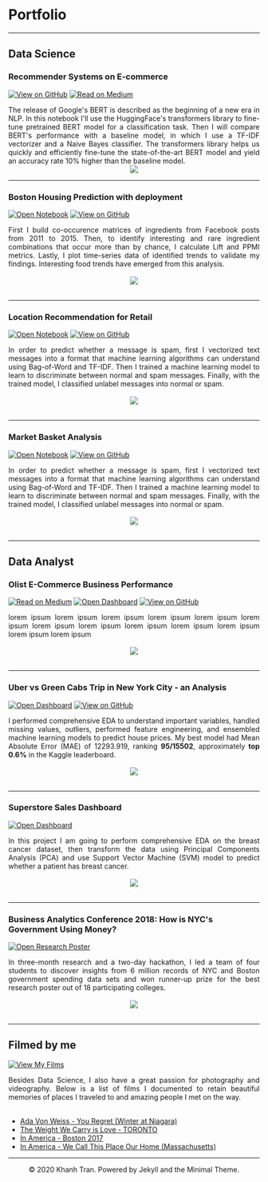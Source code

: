# Portfolio
---
## Data Science

### Recommender Systems on E-commerce

[![View on GitHub](https://img.shields.io/badge/GitHub-View_on_GitHub-blue?logo=GitHub)](https://github.com/luthfi)
[![Read on Medium](https://img.shields.io/badge/GitHub-Read_on_Medium-white?logo=medium)](https://luthfirdty.medium.com/olist-e-commerce-business-performance-5ce0b3dc66fb)


<div style="text-align: justify">The release of Google's BERT is described as the beginning of a new era in NLP. In this notebook I'll use the HuggingFace's transformers library to fine-tune pretrained BERT model for a classification task. Then I will compare BERT's performance with a baseline model, in which I use a TF-IDF vectorizer and a Naive Bayes classifier. The transformers library helps us quickly and efficiently fine-tune the state-of-the-art BERT model and yield an accuracy rate 10% higher than the baseline model.</div>

<center><img src="images/Recsys.png"/></center>

---
### Boston Housing Prediction with deployment

[![Open Notebook](https://img.shields.io/badge/Heroku-Open_Web_App-purple?logo=heroku)](projects/detect-food-trends-facebook.html)
[![View on GitHub](https://img.shields.io/badge/GitHub-View_on_GitHub-blue?logo=GitHub)](https://github.com/luthfiraditya/Boston-Housing-Prediction-with-deployment)

<div style="text-align: justify">First I build co-occurence matrices of ingredients from Facebook posts from 2011 to 2015. Then, to identify interesting and rare ingredient combinations that occur more than by chance, I calculate Lift and PPMI metrics. Lastly, I plot time-series data of identified trends to validate my findings. Interesting food trends have emerged from this analysis.</div>
<br>
<center><img src="images/BostonHouse.png"></center>
<br>

---
### Location Recommendation for Retail

[![Open Notebook](https://img.shields.io/badge/Jupyter-Open_Notebook-blue?logo=Jupyter)](projects/detect-spam-nlp.html)
[![View on GitHub](https://img.shields.io/badge/GitHub-View_on_GitHub-blue?logo=GitHub)](https://github.com/chriskhanhtran/detect-spam-messages-nlp/blob/master/detect-spam-nlp.ipynb)

<div style="text-align: justify">In order to predict whether a message is spam, first I vectorized text messages into a format that machine learning algorithms can understand using Bag-of-Word and TF-IDF. Then I trained a machine learning model to learn to discriminate between normal and spam messages. Finally, with the trained model, I classified unlabel messages into normal or spam.</div>
<br>
<center><img src="images/locationintel.png"/></center>
<br>

---
### Market Basket Analysis

[![Open Notebook](https://img.shields.io/badge/Jupyter-Open_Notebook-blue?logo=Jupyter)](projects/detect-spam-nlp.html)
[![View on GitHub](https://img.shields.io/badge/GitHub-View_on_GitHub-blue?logo=GitHub)](https://github.com/chriskhanhtran/detect-spam-messages-nlp/blob/master/detect-spam-nlp.ipynb)

<div style="text-align: justify">In order to predict whether a message is spam, first I vectorized text messages into a format that machine learning algorithms can understand using Bag-of-Word and TF-IDF. Then I trained a machine learning model to learn to discriminate between normal and spam messages. Finally, with the trained model, I classified unlabel messages into normal or spam.</div>
<br>
<center><img src="images/.png"/></center>
<br>

---
## Data Analyst

### **Olist E-Commerce Business Performance**

[![Read on Medium](https://img.shields.io/badge/GitHub-Read_on_Medium-white?logo=medium)](https://luthfirdty.medium.com/olist-e-commerce-business-performance-5ce0b3dc66fb)
[![Open Dashboard](https://img.shields.io/badge/Tableau-Open_Dashboard-orange?logo=tableau)](https://github.com/luthfiraditya/Olist-E-Commerce-Business-Performance)
[![View on GitHub](https://img.shields.io/badge/GitHub-View_on_GitHub-blue?logo=GitHub)](https://github.com/luthfiraditya/Olist-E-Commerce-Business-Performance)


<div style="text-align: justify">lorem ipsum lorem ipsum lorem ipsum lorem ipsum lorem ipsum lorem ipsum lorem ipsum lorem ipsum lorem ipsum lorem ipsum lorem ipsum lorem ipsum lorem ipsum </div>
<br>
<center><img src="images/sold_dash.png"/></center>
<br>

---
### **Uber vs Green Cabs Trip in New York City - an Analysis**

[![Open Dashboard](https://img.shields.io/badge/Tableau-Open_Dashboard-orange?logo=tableau)](https://public.tableau.com/app/profile/luthfi.raditya.meza/viz/UbervsGreenCabsTripinNewYorkCity/Dashboard1)
[![View on GitHub](https://img.shields.io/badge/GitHub-View_on_GitHub-blue?logo=GitHub)](https://github.com/luthfiraditya/Uber-vs-Green-Cabs-Trip-in-New-York-City)



<div style="text-align: justify">I performed comprehensive EDA to understand important variables, handled missing values, outliers, performed feature engineering, and ensembled machine learning models to predict house prices. My best model had Mean Absolute Error (MAE) of 12293.919, ranking <b>95/15502</b>, approximately <b>top 0.6%</b> in the Kaggle leaderboard.</div>
<br>
<center><img src="images/ubergreendash.png"/></center>
<br>

---

### Superstore Sales Dashboard

[![Open Dashboard](https://img.shields.io/badge/Tableau-Open_Dashboard-orange?logo=tableau)](https://public.tableau.com/app/profile/luthfi.raditya.meza/viz/SuperstoreSalesDashboard_16463843679940/SuperstoreDashboard)

<div style="text-align: justify">In this project I am going to perform comprehensive EDA on the breast cancer dataset, then transform the data using Principal Components Analysis (PCA) and use Support Vector Machine (SVM) model to predict whether a patient has breast cancer.</div>
<br>
<center><img src="images/SuperstoreDashboard.png"/></center>
<br>

---
### Business Analytics Conference 2018: How is NYC's Government Using Money?

[![Open Research Poster](https://img.shields.io/badge/PDF-Open_Research_Poster-blue?logo=adobe-acrobat-reader&logoColor=white)](pdf/bac2018.pdf)

<div style="text-align: justify">In three-month research and a two-day hackathon, I led a team of four students to discover insights from 6 million records of NYC and Boston government spending data sets and won runner-up prize for the best research poster out of 18 participating colleges.</div>
<br>
<center><img src="images/bac2018.JPG"/></center>
<br>

---
## Filmed by me

[![View My Films](https://img.shields.io/badge/YouTube-View_My_Films-grey?logo=youtube&labelColor=FF0000)](https://www.youtube.com/watch?v=vfZwdEWgUPE)

<div style="text-align: justify">Besides Data Science, I also have a great passion for photography and videography. Below is a list of films I documented to retain beautiful memories of places I traveled to and amazing people I met on the way.</div>
<br>

- [Ada Von Weiss - You Regret (Winter at Niagara)](https://www.youtube.com/watch?v=-5esqvmPnHI)
- [The Weight We Carry is Love - TORONTO](https://www.youtube.com/watch?v=vfZwdEWgUPE)
- [In America - Boston 2017](https://www.youtube.com/watch?v=YdXufiebgyc)
- [In America - We Call This Place Our Home (Massachusetts)](https://www.youtube.com/watch?v=jzfcM_iO0FU)

---
<center>© 2020 Khanh Tran. Powered by Jekyll and the Minimal Theme.</center>
